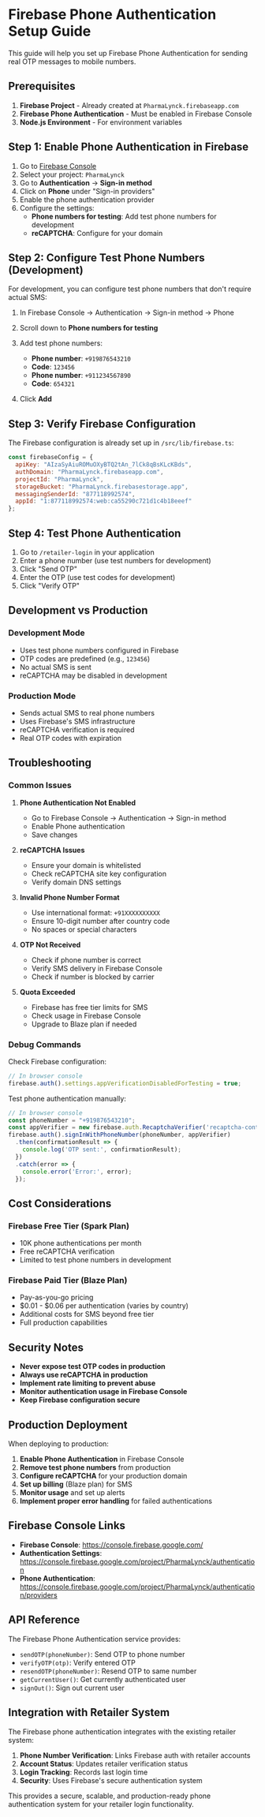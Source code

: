 # Firebase Phone Authentication Setup Guide

This guide will help you set up Firebase Phone Authentication for sending real OTP messages to mobile numbers.

## Prerequisites

1. **Firebase Project** - Already created at `PharmaLynck.firebaseapp.com`
2. **Firebase Phone Authentication** - Must be enabled in Firebase Console
3. **Node.js Environment** - For environment variables

## Step 1: Enable Phone Authentication in Firebase

1. Go to [Firebase Console](https://console.firebase.google.com/)
2. Select your project: `PharmaLynck`
3. Go to **Authentication** → **Sign-in method**
4. Click on **Phone** under "Sign-in providers"
5. Enable the phone authentication provider
6. Configure the settings:
   - **Phone numbers for testing**: Add test phone numbers for development
   - **reCAPTCHA**: Configure for your domain

## Step 2: Configure Test Phone Numbers (Development)

For development, you can configure test phone numbers that don't require actual SMS:

1. In Firebase Console → Authentication → Sign-in method → Phone
2. Scroll down to **Phone numbers for testing**
3. Add test phone numbers:
   - **Phone number**: `+919876543210`
   - **Code**: `123456`
   - **Phone number**: `+911234567890`
   - **Code**: `654321`

4. Click **Add**

## Step 3: Verify Firebase Configuration

The Firebase configuration is already set up in `/src/lib/firebase.ts`:

```javascript
const firebaseConfig = {
  apiKey: "AIzaSyAiuROMuOXyBTQ2tAn_7lCk8qBsKLcKBds",
  authDomain: "PharmaLynck.firebaseapp.com",
  projectId: "PharmaLynck",
  storageBucket: "PharmaLynck.firebasestorage.app",
  messagingSenderId: "877118992574",
  appId: "1:877118992574:web:ca55290c721d1c4b18eeef"
};
```

## Step 4: Test Phone Authentication

1. Go to `/retailer-login` in your application
2. Enter a phone number (use test numbers for development)
3. Click "Send OTP"
4. Enter the OTP (use test codes for development)
5. Click "Verify OTP"

## Development vs Production

### Development Mode
- Uses test phone numbers configured in Firebase
- OTP codes are predefined (e.g., `123456`)
- No actual SMS is sent
- reCAPTCHA may be disabled in development

### Production Mode
- Sends actual SMS to real phone numbers
- Uses Firebase's SMS infrastructure
- reCAPTCHA verification is required
- Real OTP codes with expiration

## Troubleshooting

### Common Issues

1. **Phone Authentication Not Enabled**
   - Go to Firebase Console → Authentication → Sign-in method
   - Enable Phone authentication
   - Save changes

2. **reCAPTCHA Issues**
   - Ensure your domain is whitelisted
   - Check reCAPTCHA site key configuration
   - Verify domain DNS settings

3. **Invalid Phone Number Format**
   - Use international format: `+91XXXXXXXXXX`
   - Ensure 10-digit number after country code
   - No spaces or special characters

4. **OTP Not Received**
   - Check if phone number is correct
   - Verify SMS delivery in Firebase Console
   - Check if number is blocked by carrier

5. **Quota Exceeded**
   - Firebase has free tier limits for SMS
   - Check usage in Firebase Console
   - Upgrade to Blaze plan if needed

### Debug Commands

Check Firebase configuration:
```javascript
// In browser console
firebase.auth().settings.appVerificationDisabledForTesting = true;
```

Test phone authentication manually:
```javascript
// In browser console
const phoneNumber = "+919876543210";
const appVerifier = new firebase.auth.RecaptchaVerifier('recaptcha-container');
firebase.auth().signInWithPhoneNumber(phoneNumber, appVerifier)
  .then(confirmationResult => {
    console.log('OTP sent:', confirmationResult);
  })
  .catch(error => {
    console.error('Error:', error);
  });
```

## Cost Considerations

### Firebase Free Tier (Spark Plan)
- 10K phone authentications per month
- Free reCAPTCHA verification
- Limited to test phone numbers in development

### Firebase Paid Tier (Blaze Plan)
- Pay-as-you-go pricing
- $0.01 - $0.06 per authentication (varies by country)
- Additional costs for SMS beyond free tier
- Full production capabilities

## Security Notes

- **Never expose test OTP codes in production**
- **Always use reCAPTCHA in production**
- **Implement rate limiting to prevent abuse**
- **Monitor authentication usage in Firebase Console**
- **Keep Firebase configuration secure**

## Production Deployment

When deploying to production:

1. **Enable Phone Authentication** in Firebase Console
2. **Remove test phone numbers** from production
3. **Configure reCAPTCHA** for your production domain
4. **Set up billing** (Blaze plan) for SMS
5. **Monitor usage** and set up alerts
6. **Implement proper error handling** for failed authentications

## Firebase Console Links

- **Firebase Console**: https://console.firebase.google.com/
- **Authentication Settings**: https://console.firebase.google.com/project/PharmaLynck/authentication
- **Phone Authentication**: https://console.firebase.google.com/project/PharmaLynck/authentication/providers

## API Reference

The Firebase Phone Authentication service provides:

- `sendOTP(phoneNumber)`: Send OTP to phone number
- `verifyOTP(otp)`: Verify entered OTP
- `resendOTP(phoneNumber)`: Resend OTP to same number
- `getCurrentUser()`: Get currently authenticated user
- `signOut()`: Sign out current user

## Integration with Retailer System

The Firebase phone authentication integrates with the existing retailer system:

1. **Phone Number Verification**: Links Firebase auth with retailer accounts
2. **Account Status**: Updates retailer verification status
3. **Login Tracking**: Records last login time
4. **Security**: Uses Firebase's secure authentication system

This provides a secure, scalable, and production-ready phone authentication system for your retailer login functionality.